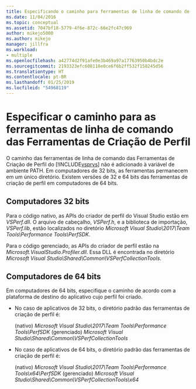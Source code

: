 ```yaml
---
title: Especificando o caminho para ferramentas de linha de comando de ferramentas de criação de perfil | Microsoft Docs
ms.date: 11/04/2016
ms.topic: conceptual
ms.assetid: 7047bf18-5779-4f6e-872c-66e2fc47c969
author: mikejo5000
ms.author: mikejo
manager: jillfra
ms.workload:
- multiple
ms.openlocfilehash: a42774d2f91afe0e3b469a97a17763950b4bdc2e
ms.sourcegitcommit: 2193323efc608118e0ce6f6b2ff532f158245d56
ms.translationtype: HT
ms.contentlocale: pt-BR
ms.lasthandoff: 01/25/2019
ms.locfileid: "54968119"
---
```

# <a name="specify-the-path-to-profiling-tools-command-line-tools"></a>Especificar o caminho para as ferramentas de linha de comando das Ferramentas de Criação de Perfil
O caminho das ferramentas de linha de comando das Ferramentas de Criação de Perfil do [!INCLUDE[vsprvs](../code-quality/includes/vsprvs_md.md)] não é adicionado à variável de ambiente PATH. Em computadores de 32 bits, as ferramentas permanecem em um único diretório. Existem versões de 32 e 64 bits das ferramentas de criação de perfil em computadores de 64 bits.  
  
## <a name="32-bit-computers"></a>Computadores 32 bits  
 Para o código nativo, as APIs do criador de perfil do Visual Studio estão em *VSPerf.dll*. O arquivo de cabeçalho, *VSPerf.h*, e a biblioteca de importação, *VSPerf.lib*, estão localizados no diretório *Microsoft Visual Studio\2017\Team Tools\Performance Tools\PerfSDK*.
  
 Para o código gerenciado, as APIs do criador de perfil estão na *Microsoft.VisualStudio.Profiler.dll*. Essa DLL é encontrada no diretório *Microsoft Visual Studio\Shared\Common\VSPerfCollectionTools*.
  
## <a name="64-bit-computers"></a>Computadores de 64 bits  
 Em computadores de 64 bits, especifique o caminho de acordo com a plataforma de destino do aplicativo cujo perfil foi criado.  
  
-   No caso de aplicativos de 32 bits, o diretório padrão das ferramentas de criação de perfil é:  
  
     (nativo) *Microsoft Visual Studio\2017\Team Tools\Performance Tools\PerfSDK* (gerenciado) *Microsoft Visual Studio\Shared\Common\VSPerfCollectionTools*  
  
-   No caso de aplicativos de 64 bits, o diretório padrão das ferramentas de criação de perfil é:  
  
     (nativo) *Microsoft Visual Studio\2017\Team Tools\Performance Tools\x64\PerfSDK* (gerenciado) *Microsoft Visual Studio\Shared\Common\VSPerfCollectionTools\x64*